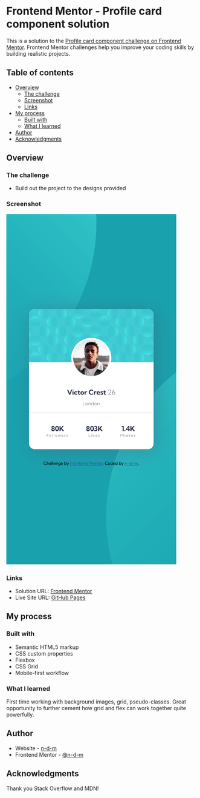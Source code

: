 # Frontend Mentor - Profile card component solution

This is a solution to the [Profile card component challenge on Frontend Mentor](https://www.frontendmentor.io/challenges/profile-card-component-cfArpWshJ). Frontend Mentor challenges help you improve your coding skills by building realistic projects.

## Table of contents

- [Overview](#overview)
  - [The challenge](#the-challenge)
  - [Screenshot](#screenshot)
  - [Links](#links)
- [My process](#my-process)
  - [Built with](#built-with)
  - [What I learned](#what-i-learned)
- [Author](#author)
- [Acknowledgments](#acknowledgments)

## Overview

### The challenge

- Build out the project to the designs provided

### Screenshot

![](./screenshots/Screeshot%20Frontend%20Mentor%20Profile%20card%20component%20-%20mobile.png)

### Links

- Solution URL: [Frontend Mentor](https://www.frontendmentor.io/solutions/mobile-first-reponsive-profile-card-component-Jjp5C6xHl1)
- Live Site URL: [GitHub Pages](https://n-d-m.github.io/profile-card-component/)

## My process

### Built with

- Semantic HTML5 markup
- CSS custom properties
- Flexbox
- CSS Grid
- Mobile-first workflow

### What I learned

First time working with background images, grid, pseudo-classes. Great opportunity to further cement how grid and flex can work together quite powerfully.

## Author

- Website - [n-d-m](https://github.com/n-d-m)
- Frontend Mentor - [@n-d-m](https://www.frontendmentor.io/profile/n-d-m)

## Acknowledgments

Thank you Stack Overflow and MDN!

